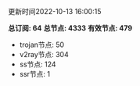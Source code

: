 更新时间2022-10-13 16:00:15

**总订阅: 64**
**总节点: 4333**
**有效节点: 479**
- trojan节点: 50
- v2ray节点: 304
- ss节点: 124
- ssr节点: 1
